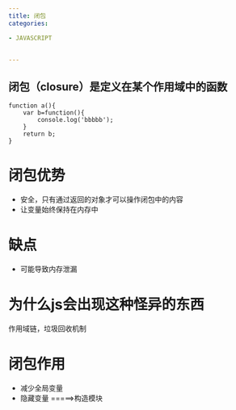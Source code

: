 ```yaml
---
title: 闭包
categories: 

- JAVASCRIPT


---
```


## 闭包（closure）是定义在某个作用域中的函数


```
function a(){
    var b=function(){
        console.log('bbbbb');
    }
    return b;
}

```
# 闭包优势
- 安全，只有通过返回的对象才可以操作闭包中的内容
- 让变量始终保持在内存中




# 缺点
- 可能导致内存泄漏

# 为什么js会出现这种怪异的东西

作用域链，垃圾回收机制




# 闭包作用
- 减少全局变量
- 隐藏变量
=====>构造模块